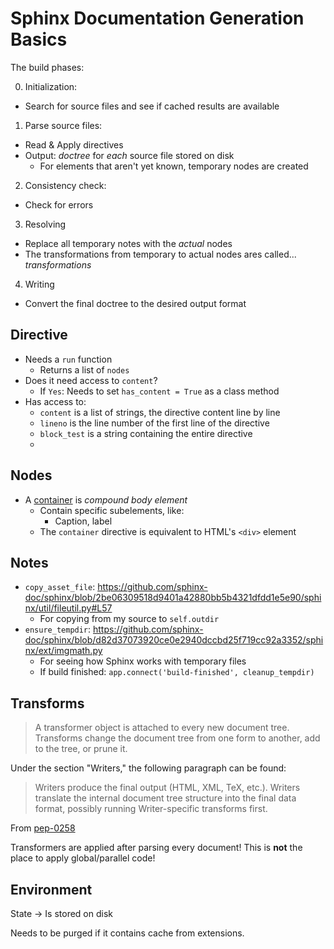 # Sphinx Documentation Generation Basics

The build phases:

0. Initialization:
  - Search for source files and see if cached results are available
1. Parse source files:
  - Read & Apply directives
  - Output: _doctree_ for _each_ source file stored on disk
    - For elements that aren't yet known, temporary nodes are created
2. Consistency check:
  - Check for errors
3. Resolving
  - Replace all temporary notes with the _actual_ nodes
  - The transformations from temporary to actual nodes ares called... _transformations_
4. Writing
  - Convert the final doctree to the desired output format

## Directive

- Needs a `run` function
  - Returns a list of `nodes`
- Does it need access to `content`?
  - If `Yes`: Needs to set `has_content = True` as a class method
- Has access to:
  - `content` is a list of strings, the directive content line by line
  - `lineno` is the line number of the first line of the directive
  - `block_test` is a string containing the entire directive
  -

## Nodes
- A [container](https://docutils.sourceforge.io/docs/ref/rst/directives.html#container) is _compound body element_
  - Contain specific subelements, like:
    - Caption, label
  - The `container` directive is equivalent to HTML's `<div>` element

## Notes
- `copy_asset_file`: https://github.com/sphinx-doc/sphinx/blob/2be06309518d9401a42880bb5b4321dfdd1e5e90/sphinx/util/fileutil.py#L57
  - For copying from my source to `self.outdir`
- `ensure_tempdir`: https://github.com/sphinx-doc/sphinx/blob/d82d37073920ce0e2940dccbd25f719cc92a3352/sphinx/ext/imgmath.py
  - For seeing how Sphinx works with temporary files
  - If build finished:  `app.connect('build-finished', cleanup_tempdir)`

## Transforms
> A transformer object is attached to every new document tree.
> Transforms change the document tree from one form to another, add to the tree, or prune it.

Under the section "Writers," the following paragraph can be found:
> Writers produce the final output (HTML, XML, TeX, etc.).
> Writers translate the internal document tree structure into the final data format,
> possibly running Writer-specific transforms first.

From [pep-0258](https://docutils.sourceforge.io/docs/peps/pep-0258.html#transformer)

Transformers are applied after parsing every document!
This is **not** the place to apply global/parallel code!

## Environment
State -> Is stored on disk

Needs to be purged if it contains cache from extensions.

